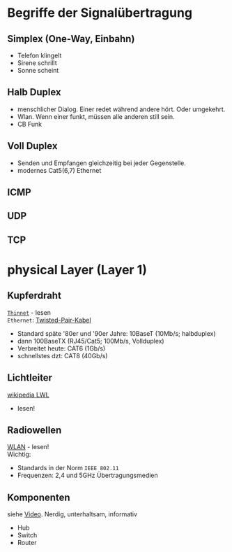 # Begriffe der Signalübertragung

## Simplex (One-Way, Einbahn)
- Telefon klingelt
- Sirene schrillt
- Sonne scheint

## Halb Duplex
- menschlicher Dialog. Einer redet während andere hört. Oder umgekehrt.
- Wlan. Wenn einer funkt, müssen alle anderen still sein.
- CB Funk

## Voll Duplex
- Senden und Empfangen gleichzeitig bei jeder Gegenstelle.
- modernes Cat5(6,7) Ethernet

## ICMP

## UDP

## TCP
# physical Layer (Layer 1)

## Kupferdraht
[`Thinnet`](https://de.wikipedia.org/wiki/10BASE2) - lesen  
`Ethernet`: [Twisted-Pair-Kabel](https://de.wikipedia.org/wiki/Twisted-Pair-Kabel#Kategorie_5)
- Standard späte '80er und '90er Jahre: 10BaseT (10Mb/s; halbduplex)
- dann 100BaseTX (RJ45/Cat5; 100Mb/s, Vollduplex)
- Verbreitet heute: CAT6 (1Gb/s)
- schnellstes dzt: CAT8 (40Gb/s)

## Lichtleiter
[wikipedia LWL](https://de.wikipedia.org/wiki/Lichtwellenleiter)
- lesen!

## Radiowellen
[WLAN](https://de.wikipedia.org/wiki/Wireless_Local_Area_Network) - lesen!  
Wichtig:
- Standards in der Norm `IEEE 802.11`
- Frequenzen: 2,4 und 5GHz Übertragungsmedien

## Komponenten
siehe [Video](https://youtu.be/qJsjizuuDB4). Nerdig, unterhaltsam, informativ
- Hub
- Switch
- Router
